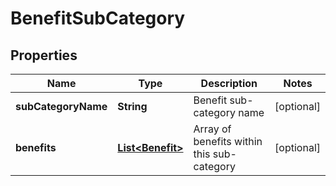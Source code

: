 
# BenefitSubCategory

## Properties
Name | Type | Description | Notes
------------ | ------------- | ------------- | -------------
**subCategoryName** | **String** | Benefit sub-category name |  [optional]
**benefits** | [**List&lt;Benefit&gt;**](Benefit.md) | Array of benefits within this sub-category |  [optional]



